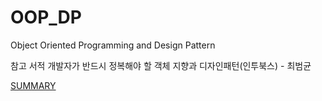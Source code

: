 # OOP_DP

Object Oriented Programming and Design Pattern

참고 서적
개발자가 반드시 정복해야 할 객체 지향과 디자인패턴(인투북스) - 최범균

[SUMMARY](https://github.com/scvgoe/OOP_DP/blob/master/OOP_DP.md)
